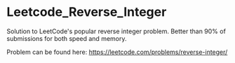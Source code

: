 # Leetcode_Reverse_Integer
Solution to LeetCode's popular reverse integer problem. Better than 90% of submissions for both speed and memory.

Problem can be found here: https://leetcode.com/problems/reverse-integer/
